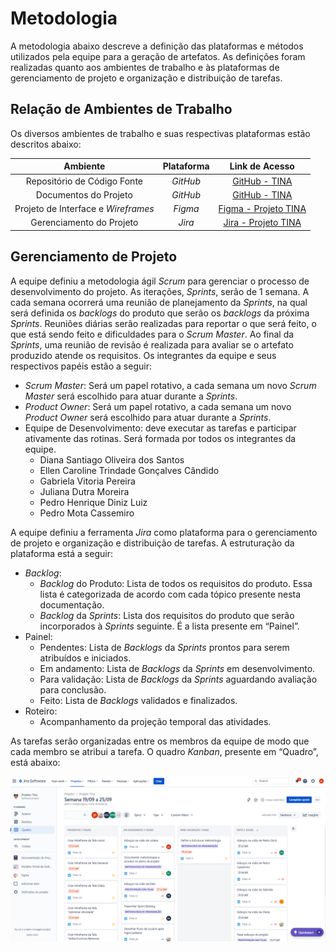 
# Metodologia

A metodologia abaixo descreve a definição das plataformas e métodos utilizados pela equipe para a geração de artefatos. As definições foram realizadas quanto aos ambientes de trabalho e às plataformas de gerenciamento de projeto e organização e distribuição de tarefas.

## Relação de Ambientes de Trabalho

Os diversos ambientes de trabalho e suas respectivas plataformas estão descritos abaixo: 

|Ambiente| Plataforma |Link de Acesso|
|:--------------------:|:------------------------------------:|:----------------------------------------:|
|Repositório de Código Fonte| <i>GitHub</i> |[GitHub - TINA](https://github.com/ICEI-PUC-Minas-PMV-ADS/pmv-ads-2022-2-e1-proj-web-t5-tina)|
|Documentos do Projeto| <i>GitHub</i> |[GitHub - TINA](https://github.com/ICEI-PUC-Minas-PMV-ADS/pmv-ads-2022-2-e1-proj-web-t5-tina)|
|Projeto de Interface e <i>Wireframes</i>| <i>Figma</i> |[Figma - Projeto TINA](https://www.figma.com/file/8fLcvqzsQxmqe885hzJItd/Tina?node-id=0%3A1)|
|Gerenciamento do Projeto| <i>Jira</i> |[Jira - Projeto TINA](https://projetotina.atlassian.net/jira/software/projects/TINA/boards/2)|

## Gerenciamento de Projeto
A equipe definiu a metodologia ágil <i>Scrum</i> para gerenciar o processo de desenvolvimento do projeto. As iterações, <i>Sprints</i>, serão de 1 semana. A cada semana ocorrerá uma reunião de planejamento da <i>Sprints</i>, na qual será definida os <i>backlogs</i> do produto que serão os <i>backlogs</i> da próxima <i>Sprints</i>. Reuniões diárias serão realizadas para reportar o que será feito, o que está sendo feito e dificuldades para o <i>Scrum Master</i>. Ao final da <i>Sprints</i>, uma reunião de revisão é realizada para avaliar se o artefato produzido atende os requisitos. Os integrantes da equipe e seus respectivos papéis estão a seguir:
 
* <i>Scrum Master</i>: Será um papel rotativo, a cada semana um novo <i>Scrum Master</i> será escolhido para atuar durante a <i>Sprints</i>.
* <i>Product Owner</i>: Será um papel rotativo, a cada semana um novo <i>Product Owner</i> será escolhido para atuar durante a <i>Sprints</i>.
* Equipe de Desenvolvimento: deve executar as tarefas e participar ativamente das rotinas. Será formada por todos os integrantes da equipe.
  - Diana Santiago Oliveira dos Santos
  - Ellen Caroline Trindade Gonçalves Cândido
  - Gabriela Vitoria Pereira
  - Juliana Dutra Moreira
  - Pedro Henrique Diniz Luiz
  - Pedro Mota Cassemiro

A equipe definiu a ferramenta <i>Jira</i> como plataforma para o gerenciamento de projeto e organização e distribuição de tarefas. A estruturação da plataforma está a seguir:
* <i>Backlog</i>:
  - <i>Backlog</i> do Produto: Lista de todos os requisitos do produto. Essa lista é categorizada de acordo com cada tópico presente nesta documentação.
  - <i>Backlog</i> da <i>Sprints</i>: Lista dos requisitos do produto que serão incorporados à <i>Sprints</i> seguinte. É a lista presente em “Painel”.
* Painel:
  - Pendentes: Lista de <i>Backlogs</i> da <i>Sprints</i> prontos para serem atribuídos e iniciados.
  - Em andamento: Lista de <i>Backlogs</i> da <i>Sprints</i> em desenvolvimento.
  - Para validação: Lista de <i>Backlogs</i> da <i>Sprints</i> aguardando avaliação para conclusão.
  - Feito: Lista de <i>Backlogs</i> validados e finalizados.
* Roteiro:
  - Acompanhamento da projeção temporal das atividades.

As tarefas serão organizadas entre os membros da equipe de modo que cada membro se atribui a tarefa. O quadro <i>Kanban</i>, presente em “Quadro”, está abaixo:

![Kanban](img/kanbanJiraTina.png)








